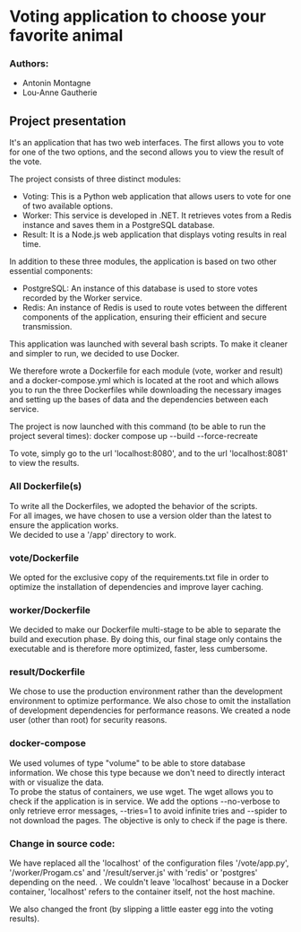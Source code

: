 <h1>Voting application to choose your favorite animal</h1>

<h3>Authors:</h3>
<ul>
  <li>Antonin Montagne</li>
  <li>Lou-Anne Gautherie</li>
</ul>

<h2>Project presentation</h2>

It's an application that has two web interfaces.
The first allows you to vote for one of the two options, and the second allows you to view the result of the vote.<br>

The project consists of three distinct modules:
<ul>
  <li>Voting: This is a Python web application that allows users to vote for one of two available options.</li>
  <li>Worker: This service is developed in .NET. It retrieves votes from a Redis instance and saves them in a PostgreSQL database.</li>
  <li>Result: It is a Node.js web application that displays voting results in real time.</li>
</ul>

In addition to these three modules, the application is based on two other essential components:

<ul>
  <li>PostgreSQL: An instance of this database is used to store votes recorded by the Worker service.</li>
  <li>Redis: An instance of Redis is used to route votes between the different components of the application, ensuring their efficient and secure transmission.</li>
</ul>

This application was launched with several bash scripts. To make it cleaner and simpler to run, we decided to use Docker.<br>

We therefore wrote a Dockerfile for each module (vote, worker and result) and a docker-compose.yml which is located at the root and which allows you to run the three Dockerfiles while downloading the necessary images and setting up the bases of data and the dependencies between each service.<br>

The project is now launched with this command (to be able to run the project several times):
docker compose up --build --force-recreate<br>

To vote, simply go to the url 'localhost:8080', and to the url 'localhost:8081' to view the results.

<h3>All Dockerfile(s)</h3>
To write all the Dockerfiles, we adopted the behavior of the scripts.<br>
For all images, we have chosen to use a version older than the latest to ensure the application works.<br>
We decided to use a '/app' directory to work.

<h3>vote/Dockerfile</h3>
We opted for the exclusive copy of the requirements.txt file in order to optimize the installation of dependencies and improve layer caching.

<h3>worker/Dockerfile</h3>
We decided to make our Dockerfile multi-stage to be able to separate the build and execution phase. By doing this, our final stage only contains the executable and is therefore more optimized, faster, less cumbersome.

<h3>result/Dockerfile</h3>
We chose to use the production environment rather than the development environment to optimize performance.
We also chose to omit the installation of development dependencies for performance reasons.
We created a node user (other than root) for security reasons.

<h3>docker-compose</h3>
We used volumes of type "volume" to be able to store database information. We chose this type because we don't need to directly interact with or visualize the data.<br>
To probe the status of containers, we use wget. The wget allows you to check if the application is in service. We add the options --no-verbose to only retrieve error messages, --tries=1 to avoid infinite tries and --spider to not download the pages. The objective is only to check if the page is there.

<h3>Change in source code:</h3>

We have replaced all the 'localhost' of the configuration files '/vote/app.py', '/worker/Progam.cs' and '/result/server.js' 
with 'redis' or 'postgres' depending on the need. . We couldn't leave 'localhost' because in a Docker container, 'localhost' 
refers to the container itself, not the host machine.<br>

We also changed the front (by slipping a little easter egg into the voting results).


